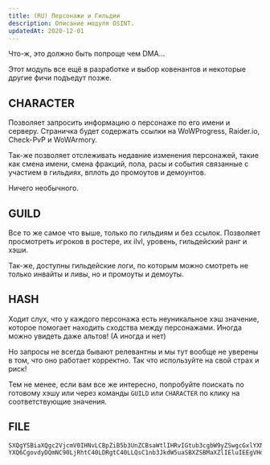 ```yaml
---
title: (RU) Персонажи и Гильдии
description: Описание модуля OSINT.
updatedAt: 2020-12-01
---
```


Что-ж, это должно быть попроще чем DMA...

Этот модуль все ещё в разработке и выбор ковенантов и некоторые другие фичи подъедут позже.

## CHARACTER

Позволяет запросить информацию о персонаже по его имени и серверу. Страничка будет содержать ссылки на WoWProgress, Raider.io, Check-PvP и WoWArmory.

Так-же позволяет отслеживать недавние изменения персонажей, такие как смена имени, смена фракций, пола, расы и события связанные с участием в гильдиях, вплоть до промоутов и демоунтов.

Ничего необычного.

## GUILD

Все то же самое что выше, только по гильдиям и без ссылок. Позволяет просмотреть игроков в ростере, их ilvl, уровень, гильдейский ранг и хэши.

Так-же, доступны гильдейские логи, по которым можно смотреть не только инвайты и ливы, но и промоуты и демоуты.

## HASH

Ходит слух, что у каждого персонажа есть неуникальное хэш значение, которое помогает находить сходства между персонажами. Иногда можно увидеть даже альтов! (А иногда и нет)

Но запросы не всегда бывают релевантны и мы тут вообще не уверены в том, что оно работает корректно. Так что используйте на свой страх и риск!

Тем не менее, если вам все же интересно, попробуйте поискать по готовому хэшу или через команды `GUILD` или `CHARACTER` по клику на соответствующие значения.

## FILE

```
SXQgYSBiaXQgc2VjcmV0IHNvLCBpZiB5b3UnZCBsaWtlIHRvIGtub3cgbW9yZSwgcGxlYXNlIGJlIHdlbGNvbWUg
YXQ6CgovdyDQmNC90LjRhtC40LDRgtC40LLQsC1nb3JkdW5uaSBXZSBMaXZlIEluIEEgVHdpbGlnaHQgV29ybGQ=
```
